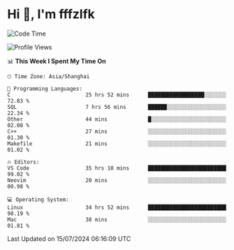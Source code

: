 # Hi 👋, I'm fffzlfk

<!--START_SECTION:waka-->
![Code Time](http://img.shields.io/badge/Code%20Time-777%20hrs%2050%20mins-blue)

![Profile Views](http://img.shields.io/badge/Profile%20Views-0-blue)

📊 **This Week I Spent My Time On** 

```text
🕑︎ Time Zone: Asia/Shanghai

💬 Programming Languages: 
C                        25 hrs 52 mins      ██████████████████░░░░░░░   72.83 % 
SQL                      7 hrs 56 mins       ██████░░░░░░░░░░░░░░░░░░░   22.34 % 
Other                    44 mins             █░░░░░░░░░░░░░░░░░░░░░░░░   02.08 % 
C++                      27 mins             ░░░░░░░░░░░░░░░░░░░░░░░░░   01.30 % 
Makefile                 21 mins             ░░░░░░░░░░░░░░░░░░░░░░░░░   01.02 % 

🔥 Editors: 
VS Code                  35 hrs 10 mins      █████████████████████████   99.02 % 
Neovim                   20 mins             ░░░░░░░░░░░░░░░░░░░░░░░░░   00.98 % 

💻 Operating System: 
Linux                    34 hrs 52 mins      █████████████████████████   98.19 % 
Mac                      38 mins             ░░░░░░░░░░░░░░░░░░░░░░░░░   01.81 % 
```


 Last Updated on 15/07/2024 06:16:09 UTC
<!--END_SECTION:waka-->
